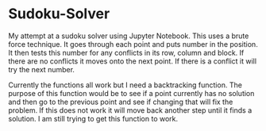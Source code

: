 # Sudoku-Solver
My attempt at a sudoku solver using Jupyter Notebook. This uses a brute force technique. It goes through each point and puts number in the position.
It then tests this number for any conflicts in its row, column and block. If there are no conflicts it moves onto the next point. If there is a 
conflict it will try the next number.

Currently the functions all work but I need a backtracking function. The purpose of this function would be to see if a point currently has no solution
and then go to the previous point and see if changing that will fix the problem. If this does not work it will move back another step until it finds a 
solution. I am still trying to get this function to work.
